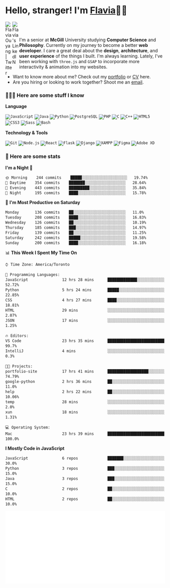 <h1>Hello, stranger! I'm <a href="https://www.flaviaouyang.com/">Flavia</a>👋🏻</h1>

<a href="https://twitter.com/FlaviaOuyang">
  <img align="left" alt="Flavia Ouyang | Twitter" width="22px" src="https://raw.githubusercontent.com/peterthehan/peterthehan/master/assets/twitter.svg" />
</a>
<a href="https://www.linkedin.com/in/flavia-ouyang/">
  <img align="left" alt="Flavia's LinkedIN" width="22px" src="https://raw.githubusercontent.com/peterthehan/peterthehan/master/assets/linkedin.svg" />
</a>
<br /><br />

I'm a senior at **McGill** University studying **Computer Science** and **Philosophy**. Currently on my journey to become a better **web developer**. I care a great deal about the **design**, **architecture**, and **user experience** of the things I built. I'm always learning. Lately, I've been working with `three.js` and `GSAP` to incorporate more interactivity & animation into my websites.
  - Want to know more about me? Check out my <a href="https://flaviaouyang.github.io/portfolio-site/">portfolio</a> or <a href="https://github.com/flaviaouyang/portfolio-site/blob/master/Flavia_Ouyang_CV.pdf">CV</a> here. 
  - Are you hiring or looking to work together? Shoot me an <a href="mailto:flavia.ouyang@mail.mcgill.ca">email</a>.


<h3>👩🏻‍💻 Here are some stuff I know</h3>

**Language**

<code><img height="40" src="https://profilinator.rishav.dev/skills-assets/javascript-original.svg" alt="JavaScript" /></code>
<code><img height="40" src="https://profilinator.rishav.dev/skills-assets/java-original-wordmark.svg" alt="Java" /></code>
<code><img height="40" src="https://profilinator.rishav.dev/skills-assets/python-original.svg" alt="Python" /></code>
<code><img height="40" src="https://profilinator.rishav.dev/skills-assets/postgresql-original-wordmark.svg" alt="PostgreSQL" /></code>
<code><img height="40" src="https://profilinator.rishav.dev/skills-assets/php-original.svg" alt="PHP" /></code>
<code><img height="40" src="https://profilinator.rishav.dev/skills-assets/c-original.svg" alt="C" /></code>
<code><img height="40" src="https://profilinator.rishav.dev/skills-assets/cplusplus-original.svg" alt="C++" /></code>
<code><img height="40" src="https://profilinator.rishav.dev/skills-assets/html5-original-wordmark.svg" alt="HTML5" /></code>
<code><img height="40" src="https://profilinator.rishav.dev/skills-assets/css3-original-wordmark.svg" alt="CSS3" /></code>
<code><img height="40" src="https://profilinator.rishav.dev/skills-assets/sass-original.svg" alt="Sass" /></code>
<code><img height="40" src="https://profilinator.rishav.dev/skills-assets/gnu_bash-icon.svg" alt="Bash" /></code>

**Technology & Tools**

<code><img src="https://profilinator.rishav.dev/skills-assets/git-scm-icon.svg" alt="Git" height="40" /></code>
<code><img src="https://profilinator.rishav.dev/skills-assets/nodejs-original-wordmark.svg" alt="Node.js" height="40" /></code>
<code><img src="https://profilinator.rishav.dev/skills-assets/react-original-wordmark.svg" alt="React" height="40" /></code>
<code><img src="https://profilinator.rishav.dev/skills-assets/flask.png" alt="Flask" height="40" /></code>
<code><img src="https://profilinator.rishav.dev/skills-assets/django-original.svg" alt="Django" height="40" /></code>
<code><img src="https://profilinator.rishav.dev/skills-assets/xampp.png" alt="XAMPP" height="40" /></code>
<code><img src="https://profilinator.rishav.dev/skills-assets/figma-icon.svg" alt="Figma" height="40" /></code>
<code><img src="https://profilinator.rishav.dev/skills-assets/adobexd.png" alt="Adobe XD" height="40" /></code>


<h3>📑 Here are some stats</h3>

<!--START_SECTION:waka-->
**I'm a Night 🦉** 

```text
🌞 Morning    244 commits    █████░░░░░░░░░░░░░░░░░░░░   19.74% 
🌆 Daytime    354 commits    ███████░░░░░░░░░░░░░░░░░░   28.64% 
🌃 Evening    443 commits    █████████░░░░░░░░░░░░░░░░   35.84% 
🌙 Night      195 commits    ████░░░░░░░░░░░░░░░░░░░░░   15.78%

```
📅 **I'm Most Productive on Saturday** 

```text
Monday       136 commits    ██░░░░░░░░░░░░░░░░░░░░░░░   11.0% 
Tuesday      208 commits    ████░░░░░░░░░░░░░░░░░░░░░   16.83% 
Wednesday    126 commits    ██░░░░░░░░░░░░░░░░░░░░░░░   10.19% 
Thursday     185 commits    ███░░░░░░░░░░░░░░░░░░░░░░   14.97% 
Friday       139 commits    ██░░░░░░░░░░░░░░░░░░░░░░░   11.25% 
Saturday     242 commits    █████░░░░░░░░░░░░░░░░░░░░   19.58% 
Sunday       200 commits    ████░░░░░░░░░░░░░░░░░░░░░   16.18%

```


📊 **This Week I Spent My Time On** 

```text
⌚︎ Time Zone: America/Toronto

💬 Programming Languages: 
JavaScript               12 hrs 28 mins      █████████████░░░░░░░░░░░░   52.72% 
Python                   5 hrs 24 mins       █████░░░░░░░░░░░░░░░░░░░░   22.85% 
CSS                      4 hrs 27 mins       ████░░░░░░░░░░░░░░░░░░░░░   18.81% 
HTML                     29 mins             ░░░░░░░░░░░░░░░░░░░░░░░░░   2.07% 
JSON                     17 mins             ░░░░░░░░░░░░░░░░░░░░░░░░░   1.25%

🔥 Editors: 
VS Code                  23 hrs 35 mins      █████████████████████████   99.7% 
IntelliJ                 4 mins              ░░░░░░░░░░░░░░░░░░░░░░░░░   0.3%

🐱‍💻 Projects: 
portfolio-site           17 hrs 41 mins      ██████████████████░░░░░░░   74.79% 
google-python            2 hrs 36 mins       ██░░░░░░░░░░░░░░░░░░░░░░░   11.0% 
help                     2 hrs 22 mins       ██░░░░░░░░░░░░░░░░░░░░░░░   10.06% 
temp                     28 mins             ░░░░░░░░░░░░░░░░░░░░░░░░░   2.0% 
xun                      18 mins             ░░░░░░░░░░░░░░░░░░░░░░░░░   1.31%

💻 Operating System: 
Mac                      23 hrs 39 mins      █████████████████████████   100.0%

```

**I Mostly Code in JavaScript** 

```text
JavaScript               6 repos             ███████░░░░░░░░░░░░░░░░░░   30.0% 
Python                   3 repos             ███░░░░░░░░░░░░░░░░░░░░░░   15.0% 
Java                     3 repos             ███░░░░░░░░░░░░░░░░░░░░░░   15.0% 
C                        2 repos             ██░░░░░░░░░░░░░░░░░░░░░░░   10.0% 
HTML                     2 repos             ██░░░░░░░░░░░░░░░░░░░░░░░   10.0%

```



<!--END_SECTION:waka-->

<img src="/metrics.plugin.isocalendar.svg" width="700px">

